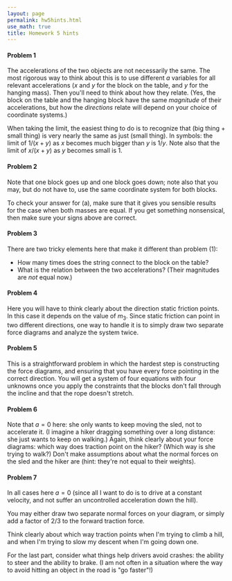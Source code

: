 ```yaml
---
layout: page 
permalink: hw5hints.html
use_math: true
title: Homework 5 hints
---
```


#### Problem 1 

The accelerations of the two objects are not necessarily the same.
The most rigorous way to think about this is to use different $a$ variables
for all relevant accelerations ($x$ and $y$ for the block on the table, and $y$ for the hanging mass). Then you'll need to think about how they relate.
(Yes, the block on the table and the hanging block have the same *magnitude* of their accelerations, but how the *directions* relate will depend on your choice of coordinate systems.)

When taking the limit, the easiest thing to do is to recognize that (big thing + small thing) is very nearly the same as just (small thing). In symbols: the limit of $1/(x+y)$ as $x$ becomes much bigger than $y$ is $1/y$. Note also that the limit of $x/(x+y)$ as $y$ becomes small is 1.

#### Problem 2 

Note that one block goes up and one block goes down; note also that you may, but do not have to, use the same coordinate system for both blocks.

To check your answer for (a), make sure that it gives you sensible results for the case when both masses are equal. If you get something nonsensical, then make sure your signs above are correct.

#### Problem 3 

There are two tricky elements here that make it different than problem (1):

* How many times does the string connect to the block on the table?
* What is the relation between the two accelerations? (Their magnitudes are *not* equal now.)

#### Problem 4 

Here you will have to think clearly about the direction static friction points. In this case it depends on the value of $m_3$.
Since static friction can point in two different directions, one way to handle it is to simply draw two separate force diagrams and 
analyze the system twice.

#### Problem 5 

This is a straightforward problem in which the hardest step is constructing the force diagrams, and ensuring that you have every
force pointing in the correct direction. You will get a system of four equations with four unknowns once you apply the constraints
that the blocks don't fall through the incline and that the rope doesn't stretch.

#### Problem 6 

Note that $a=0$ here: she only wants to keep moving the sled, not to accelerate it. (I imagine a hiker dragging something over 
a long distance: she just wants to keep on walking.) Again, think clearly about your force diagrams: which way does traction
point on the hiker? (Which way is she trying to walk?) Don't make assumptions
about what the normal forces on the sled and the hiker are (hint: they're not equal to their weights).

#### Problem 7

In all cases here $a=0$ (since all I want to do is to drive at a constant velocity, and not suffer an uncontrolled acceleration down
the hill). 

You may either draw two separate normal forces on your diagram, or simply add a factor of 2/3 to the forward traction force.

Think clearly about which way traction points when I'm trying to climb a hill, and when I'm trying to slow my descent when I'm going down one.

For the last part, consider what things help drivers avoid crashes: the ability to steer and the ability to brake. (I am not often in a situation where the way to avoid hitting an object in the road is "go faster"!)

